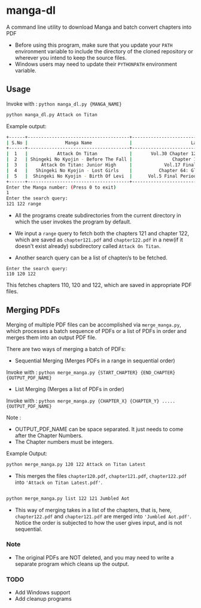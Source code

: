# manga-dl
A command line utility to download Manga and batch convert chapters into PDF

* Before using this program, make sure that you update your `PATH` environment variable to include the directory of the cloned repository or wherever you intend to keep the source files. 
* Windows users may need to update their `PYTHONPATH` environment variable.

## Usage

Invoke with : `python manga_dl.py {MANGA_NAME}`

```bash
python manga_dl.py Attack on Titan

```

Example output:

```bash
+------+--------------------------------------+--------------------------------------------------------------+-----------------------------+
| S.No |              Manga Name              |                      Latest Chapter                          |         Update Time         |
+------+--------------------------------------+--------------------------------------------------------------+-----------------------------+
|  1   |           Attack On Titan            |       Vol.30 Chapter 122: From You, 2000 Years Ago           | Updated : Oct-05-2019 02:14 |
|  2   | Shingeki No Kyojin - Before The Fall |               Chapter 121: Future Memories                   | Updated : Oct-09-2019 08:14 |
|  3   |     Attack On Titan: Junior High     |            Vol.17 Final Chapter: To A New Age                | Updated : Oct-20-2018 12:56 |
|  4   |   Shingeki No Kyojin - Lost Girls    |          Chapter 64: Glimmer In The Umbral Dark              | Updated : Jan-08-2019 08:34 |
|  5   |  Shingeki No Kyojin - Birth Of Levi  |      Vol.5 Final Period: Farewell, Attack Junior High!       | Updated : Sep-05-2018 16:44 |
+------+--------------------------------------+--------------------------------------------------------------+-----------------------------+
Enter the Manga number: (Press 0 to exit)
1
Enter the search query:
121 122 range
```

* All the programs create subdirectories from the current directory in which the user invokes the program by default.

* We input a `range` query to fetch both the chapters 121 and chapter 122, which are saved as `chapter121.pdf` and `chapter122.pdf` in a new(if it doesn't exist already) subdirectory called `Attack On Titan`.

* Another search query can be a list of chapter/s to be fetched.

```
Enter the search query:
110 120 122
```

This fetches chapters 110, 120 and 122, which are saved in appropriate PDF files.

## Merging PDFs
Merging of multiple PDF files can be accomplished via `merge_manga.py`, which processes a batch sequence of PDFs or a list of PDFs in order and merges them into an output PDF file.

There are two ways of merging a batch of PDFs:

* Sequential Merging (Merges PDFs in a range in sequential order)

Invoke with : `python merge_manga.py {START_CHAPTER} {END_CHAPTER} {OUTPUT_PDF_NAME}` 

* List Merging (Merges a list of PDFs in order)

Invoke with : `python merge_manga.py {CHAPTER_X} {CHAPTER_Y} ..... {OUTPUT_PDF_NAME}`

Note : 

* OUTPUT_PDF_NAME can be space separated. It just needs to come after the Chapter Numbers.
* The Chapter numbers must be integers.

Example Output:

```bash
python merge_manga.py 120 122 Attack on Titan Latest
```
* This merges the files `chapter120.pdf`, `chapter121.pdf`, `chapter122.pdf` into `'Attack on Titan Latest.pdf'`. 

```bash

python merge_manga.py list 122 121 Jumbled Aot
```
* This way of merging takes in a list of the chapters, that is, here, `chapter122.pdf` and `chapter121.pdf` are merged into `'Jumbled Aot.pdf'`. Notice the order is subjected to how the user gives input, and is not sequential.

### Note
* The original PDFs are NOT deleted, and you may need to write a separate program which cleans up the output.

### TODO
* Add Windows support
* Add cleanup programs
